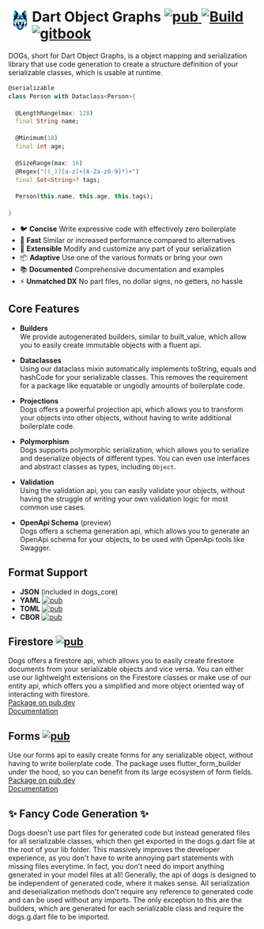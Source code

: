 <h1 align="left">
    <img src="docs/assets/logo.png" align="left" width="48" alt="Frosty">
    Dart Object Graphs
    <a href="">
        <img src="https://img.shields.io/pub/v/dogs_core" alt="pub">
    </a>
    <a href="https://discord.gg/6HKuGSzYKJ">
        <img src="https://img.shields.io/github/actions/workflow/status/helightdev/dogs/dart.yaml" alt="Build">
    </a>
    <a href="https://dogs.helight.dev/">
        <img src="https://img.shields.io/badge/docs-dogs.helight.dev-007ec6.svg" alt="gitbook">
    </a>
</h1>

DOGs, short for Dart Object Graphs, is a object mapping and serialization library that use
code generation to create a structure definition of your serializable classes, which is usable at
runtime.

```dart
@serializable
class Person with Dataclass<Person>{

  @LengthRange(max: 128)
  final String name;

  @Minimum(18)
  final int age;

  @SizeRange(max: 16)
  @Regex("((_)?[a-z]+[A-Za-z0-9]*)+")
  final Set<String>? tags;

  Person(this.name, this.age, this.tags);

}
```

* 🐦 **Concise** Write expressive code with effectively zero boilerplate
* 🚀 **Fast** Similar or increased performance compared to alternatives
* 🧩 **Extensible** Modify and customize any part of your serialization
* 📦 **Adaptive** Use one of the various formats or bring your own
* 📚 **Documented** Comprehensive documentation and examples
* ⚡ **Unmatched DX** No part files, no dollar signs, no getters, no hassle

## Core Features
- **Builders**  
We provide autogenerated builders, similar to built_value, which allow you to easily create
immutable objects with a fluent api.


- **Dataclasses**  
Using our dataclass mixin automatically implements toString, equals and hashCode for your
serializable classes. This removes the requirement for a package like equatable or
ungodly amounts of boilerplate code.


- **Projections**  
Dogs offers a powerful projection api, which allows you to transform your objects into
other objects, without having to write additional boilerplate code.


- **Polymorphism**  
Dogs supports polymorphic serialization, which allows you to serialize and deserialize
objects of different types. You can even use interfaces and abstract classes as types,
including `Object`.


- **Validation**  
Using the validation api, you can easily validate your objects, without having the struggle
of writing your own validation logic for most common use cases.


- **OpenApi Schema** (preview)  
Dogs offers a schema generation api, which allows you to generate an OpenApi schema for your
objects, to be used with OpenApi tools like Swagger.

## Format Support
- **JSON** (included in dogs_core)
- **YAML** <a href="https://pub.dev/packages/dogs_yaml"><img src="https://img.shields.io/pub/v/dogs_yaml?label=dogs_yaml" alt="pub"></a>
- **TOML** <a href="https://pub.dev/packages/dogs_toml"><img src="https://img.shields.io/pub/v/dogs_toml?label=dogs_toml" alt="pub"></a>
- **CBOR** <a href="https://pub.dev/packages/dogs_cbor"><img src="https://img.shields.io/pub/v/dogs_cbor?label=dogs_cbor" alt="pub"></a>

## Firestore <a href="https://pub.dev/packages/dogs_firestore"><img src="https://img.shields.io/pub/v/dogs_firestore?label=dogs_firestore" alt="pub"></a>
Dogs offers a firestore api, which allows you to easily create firestore documents from your
serializable objects and vice versa. You can either use our lightweight extensions on the Firestore
classes or make use of our entity api, which offers you a simplified and more object oriented way of
interacting with firestore.  
[Package on pub.dev](https://pub.dev/packages/dogs_firestore)  
[Documentation](https://dogs.helight.dev/firestore/)

## Forms <a href="https://pub.dev/packages/dogs_forms"><img src="https://img.shields.io/pub/v/dogs_forms?label=dogs_forms" alt="pub"></a>
Use our forms api to easily create forms for any serializable object, without having
to write boilerplate code. The package uses flutter_form_builder under the hood, so you can
benefit from its large ecosystem of form fields.  
[Package on pub.dev](https://pub.dev/packages/dogs_forms)  
[Documentation](https://dogs.helight.dev/forms/)

## ✨ Fancy Code Generation ✨
Dogs doesn't use part files for generated code but instead
generated files for all serializable classes, which then get exported in the
dogs.g.dart file at the root of your lib folder. This massively improves the
developer experience, as you don't have to write annoying part statements with
missing files everytime. In fact, you don't need do import anything generated in
your model files at all! Generally, the api of dogs is designed to be independent
of generated code, where it makes sense. All serialization and deserialization
methods don't require any reference to generated code and can be used without
any imports. The only exception to this are the builders, which are generated
for each serializable class and require the dogs.g.dart file to be imported.

